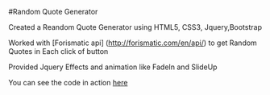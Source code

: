 #Random Quote Generator

Created a Reandom Quote Generator using HTML5, CSS3, Jquery,Bootstrap

Worked with [Forismatic api] (http://forismatic.com/en/api/) to get Random Quotes in Each click of button

Provided Jquery Effects and animation like FadeIn and SlideUp

You can see the code in action [here](http://s.codepen.io/shah-0721/debug/MebqdO)
